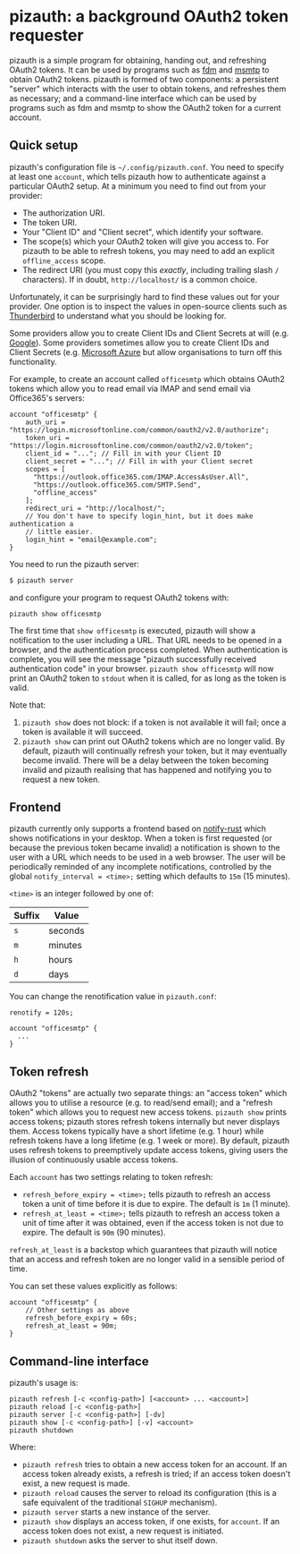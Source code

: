 # pizauth: a background OAuth2 token requester

pizauth is a simple program for obtaining, handing out, and refreshing OAuth2
tokens. It can be used by programs such as [fdm](https://github.com/nicm/fdm)
and [msmtp](https://marlam.de/msmtp/) to obtain OAuth2 tokens. pizauth is
formed of two components: a persistent "server" which interacts with the
user to obtain tokens, and refreshes them as necessary; and a command-line
interface which can be used by programs such as fdm and msmtp to show the
OAuth2 token for a current account.

## Quick setup

pizauth's configuration file is `~/.config/pizauth.conf`. You need to specify
at least one `account`, which tells pizauth how to authenticate against a
particular OAuth2 setup. At a minimum you need to find out from your provider:

  * The authorization URI.
  * The token URI.
  * Your "Client ID" and "Client secret", which identify your software.
  * The scope(s) which your OAuth2 token will give you access to. For
    pizauth to be able to refresh tokens, you may need to add an explicit
    `offline_access` scope.
  * The redirect URI (you must copy this *exactly*, including trailing
    slash `/` characters). If in doubt, `http://localhost/` is a common
    choice.

Unfortunately, it can be surprisingly hard to find these values out for your
provider. One option is to inspect the values in open-source clients such as
[Thunderbird](https://searchfox.org/comm-central/rev/234e91aa01d199c6b51183aa03328d556342acc8/mailnews/base/src/OAuth2Providers.jsm#126-135)
to understand what you should be looking for.

Some providers allow you to create Client IDs and Client Secrets at will (e.g.
[Google](https://console.developers.google.com/projectselector/apis/credentials)).
Some providers sometimes allow you to create Client IDs and Client Secrets
(e.g. [Microsoft
Azure](https://docs.microsoft.com/en-us/azure/active-directory/develop/quickstart-register-app)
but allow organisations to turn off this functionality.

For example, to create an account called `officesmtp` which obtains OAuth2
tokens which allow you to read email via IMAP and send email via Office365's
servers:

```
account "officesmtp" {
    auth_uri = "https://login.microsoftonline.com/common/oauth2/v2.0/authorize";
    token_uri = "https://login.microsoftonline.com/common/oauth2/v2.0/token";
    client_id = "..."; // Fill in with your Client ID
    client_secret = "..."; // Fill in with your Client secret
    scopes = [
      "https://outlook.office365.com/IMAP.AccessAsUser.All",
      "https://outlook.office365.com/SMTP.Send",
      "offline_access"
    ];
    redirect_uri = "http://localhost/";
    // You don't have to specify login_hint, but it does make authentication a
    // little easier.
    login_hint = "email@example.com";
}
```

You need to run the pizauth server:

```sh
$ pizauth server
```

and configure your program to request OAuth2 tokens with:

```
pizauth show officesmtp
```

The first time that `show officesmtp` is executed, pizauth will show a notification
to the user including a URL. That URL needs to be opened in a browser, and the
authentication process completed. When authentication is complete, you will see
the message "pizauth successfully received authentication code" in your
browser. `pizauth show officesmtp` will now print an OAuth2 token to `stdout`
when it is called, for as long as the token is valid.

Note that:

  1. `pizauth show` does not block: if a token is not available it will fail;
     once a token is available it will succeed.
  2. `pizauth show` can print out OAuth2 tokens which are no longer valid.
     By default, pizauth will continually refresh your token, but it may eventually
     become invalid. There will be a delay between the token becoming invalid
     and pizauth realising that has happened and notifying you to request a
     new token.


## Frontend

pizauth currently only supports a frontend based on
[notify-rust](https://crates.io/crates/notify-rust) which shows notifications
in your desktop. When a token is first requested (or because the previous token
became invalid) a notification is shown to the user with a URL which needs to
be used in a web browser. The user will be periodically reminded of any
incomplete notifications, controlled by the global `notify_interval = <time>;`
setting which defaults to `15m` (15 minutes).

`<time>` is an integer followed by one of:

| Suffix | Value   |
|--------|---------|
| `s`    | seconds |
| `m`    | minutes |
| `h`    | hours   |
| `d`    | days    |

You can change the renotification value in `pizauth.conf`:

```
renotify = 120s;

account "officesmtp" {
  ...
}
```


## Token refresh

OAuth2 "tokens" are actually two separate things: an "access token" which
allows you to utilise a resource (e.g. to read/send email); and a "refresh
token" which allows you to request new access tokens. `pizauth show` prints
access tokens; pizauth stores refresh tokens internally but never displays
them. Access tokens typically have a short lifetime (e.g. 1 hour) while refresh
tokens have a long lifetime (e.g. 1 week or more). By default, pizauth uses
refresh tokens to preemptively update access tokens, giving users the illusion
of continuously usable access tokens.

Each `account` has two settings relating to token refresh:

  * `refresh_before_expiry = <time>;` tells pizauth to refresh an access token
    a unit of time before it is due to expire. The default is `1m` (1 minute).
  * `refresh_at_least = <time>;` tells pizauth to refresh an access token a
    unit of time after it was obtained, even if the access token is not due to
    expire. The default is `90m` (90 minutes).

`refresh_at_least` is a backstop which guarantees that pizauth will notice that
an access and refresh token are no longer valid in a sensible period of time.


You can set these values explicitly as follows:

```
account "officesmtp" {
    // Other settings as above
    refresh_before_expiry = 60s;
    refresh_at_least = 90m;
}
```


## Command-line interface

pizauth's usage is:

```
pizauth refresh [-c <config-path>] [<account> ... <account>]
pizauth reload [-c <config-path>]
pizauth server [-c <config-path>] [-dv]
pizauth show [-c <config-path>] [-v] <account>
pizauth shutdown
```

Where:

* `pizauth refresh` tries to obtain a new access token for an account. If an
  access token already exists, a refresh is tried; if an access token doesn't
  exist, a new request is made.
* `pizauth reload` causes the server to reload its configuration (this is
  a safe equivalent of the traditional `SIGHUP` mechanism).
* `pizauth server` starts a new instance of the server.
* `pizauth show` displays an access token, if one exists, for `account`. If an
  access token does not exist, a new request is initiated.
* `pizauth shutdown` asks the server to shut itself down.
